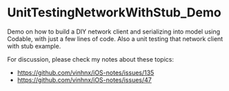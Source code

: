 # UnitTestingNetworkWithStub_Demo
Demo on how to build a DIY network client and serializing into model using Codable, with just a few lines of code. Also a unit testing that network client with stub example.

For discussion, please check my notes about these topics:
+ https://github.com/vinhnx/iOS-notes/issues/135
+ https://github.com/vinhnx/iOS-notes/issues/47

